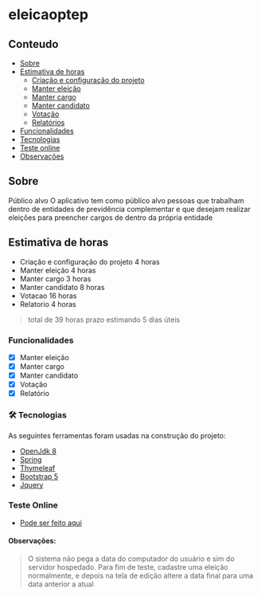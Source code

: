 # eleicaoptep

## Conteudo
* [Sobre](#sobre)
* [Estimativa de horas](#estimativa-de-horas)
     - [Criação e configuração do projeto](#estimativa-de-horas)
     - [Manter eleição](#estimativa-de-horas)
     - [Manter cargo](#estimativa-de-horas)
     - [Manter candidato](#estimativa-de-horas)
     - [Votação](#estimativa-de-horas)
     - [Relatórios](#estimativa-de-horas)
* [Funcionalidades](#funcionalidades)
* [Tecnologias](#-tecnologias)
* [Teste online](#teste-online)
* [Observações](#teste-online)


## Sobre
Público alvo
O aplicativo tem como público alvo pessoas que trabalham dentro de entidades de previdência
complementar e que desejam realizar eleições para preencher cargos de dentro da própria
entidade

## Estimativa de horas
   - Criação e configuração do projeto 4 horas
   - Manter eleição 4 horas
   - Manter cargo 3 horas
   - Manter candidato 8 horas
   - Votacao 16 horas
   - Relatorio 4 horas
   > total de 39 horas prazo estimando 5 dias úteis

### Funcionalidades

- [x] Manter eleição
- [x] Manter cargo
- [x] Manter candidato
- [x] Votação
- [x] Relatório 

### 🛠 Tecnologias

As seguintes ferramentas foram usadas na construção do projeto:

- [OpenJdk 8](https://developers.redhat.com/products/openjdk/download?sc_cid7013a000002wKHtAAM/)
- [Spring](https://start.spring.io/)
- [Thymeleaf](https://www.thymeleaf.org/)
- [Bootstrap 5](https://getbootstrap.com/docs/5.0/getting-started/introduction/)
- [Jquery](https://jquery.com/)
	
### Teste Online
- [Pode ser feito aqui](http://eleicaoptep.herokuapp.com/ptepeleicoes/)



#### Observações:
> O sistema não pega a data do computador do usuário e sim do servidor hospedado. Para fim de teste, cadastre uma eleição normalmente, e depois na tela de edição altere a data final para uma data anterior a atual
